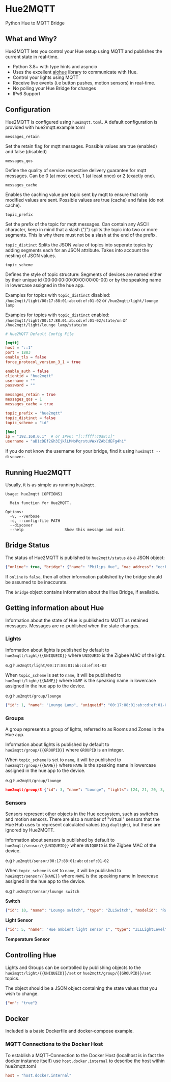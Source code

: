 # Hue2MQTT

Python Hue to MQTT Bridge

## What and Why?

Hue2MQTT lets you control your Hue setup using MQTT and publishes the current state in real-time.

- Python 3.8+ with type hints and asyncio
- Uses the excellent [aiohue](https://github.com/home-assistant-libs/aiohue) library to communicate with Hue.
- Control your lights using MQTT
- Receive live events (i.e button pushes, motion sensors) in real-time.
- No polling your Hue Bridge for changes
- IPv6 Support

## Configuration

Hue2MQTT is configured using `hue2mqtt.toml`. A default configuration is provided with hue2mqtt.example.toml

`messages_retain`

Set the retain flag for mqtt messages. Possible values are true (enabled) and false (disabled)

`messages_qos`

Define the quality of service respective delivery guarantee for mqtt messages. Can be 0 (at most once), 1 (at least once) or 2 (exactly one).

`messages_cache`

Enables the caching value per topic sent by mqtt to ensure that only modified values are sent. Possible values are true (cache) and false (do not cache).

`topic_prefix`

Set the prefix of the topic for mqtt messages. Can contain any ASCII character, keep in mind that a slash ("/") splits the topic into two or more segments. This is why there must not be a slash at the end of the prefix.

`topic_distinct`
Splits the JSON value of topics into seperate topics by adding segments each for an JSON attribute. Takes into account the nesting of JSON values.

`topic_scheme`

Defines the style of topic structure: Segments of devices are named either by their unique id (00:00:00:00:00:00:00:00-00) or by the speaking name in lowercase assigned in the hue app.

Examples for topics with `topic_distinct` disabled: `/hue2mqtt/light/00:17:88:01:ab:cd:ef:01-02` or `/hue2mqtt/light/lounge lamp`

Examples for topics with `topic_distinct` enabled: `/hue2mqtt/light/00:17:88:01:ab:cd:ef:01-02/state/on` or `/hue2mqtt/light/lounge lamp/state/on`


```toml
# Hue2MQTT Default Config File

[mqtt]
host = "::1"
port = 1883
enable_tls = false
force_protocol_version_3_1 = true

enable_auth = false
clientid = "hue2mqtt"
username = ""
password = ""

messages_retain = true
messages_qos = 1
messages_cache = true

topic_prefix = "hue2mqtt"
topic_distinct = false
topic_scheme = "id"

[hue]
ip = "192.168.0.1"  # or IPv6: "[::ffff:c0a8:1]"
username = "aB1cDEf2Gh3IjklLMNoPqrstuVWxYZAbCdEFg4hi"
```

If you do not know the username for your bridge, find it using `hue2mqtt --discover`.

## Running Hue2MQTT

Usually, it is as simple as running `hue2mqtt`.

```
Usage: hue2mqtt [OPTIONS]

  Main function for Hue2MQTT.

Options:
  -v, --verbose
  -c, --config-file PATH
  --discover
  --help                  Show this message and exit.
```

## Bridge Status

The status of Hue2MQTT is published to `hue2mqtt/status` as a JSON object:

```json
{"online": true, "bridge": {"name": "Philips Hue", "mac_address": "ec:b5:fa:ab:cd:ef", "api_version": "1.45.0"}}
```

If `online` is `false`, then all other information published by the bridge should be assumed to be inaccurate.

The `bridge` object contains information about the Hue Bridge, if available.

## Getting information about Hue

Information about the state of Hue is published to MQTT as retained messages. Messages are re-published when the state changes.

### Lights

Information about lights is published by default to `hue2mqtt/light/{{UNIQUEID}}` where `UNIQUEID` is the Zigbee MAC of the light.

e.g `hue2mqtt/light/00:17:88:01:ab:cd:ef:01-02`

When `topic_scheme` is set to `name`, it will be published to `hue2mqtt/light/{{NAME}}` where `NAME` is the speaking name in lowercase assigned in the hue app to the device.

e.g `hue2mqtt/group/lounge`

```json
{"id": 1, "name": "Lounge Lamp", "uniqueid": "00:17:88:01:ab:cd:ef:01-02", "state": {"on": false, "alert": "none", "bri": 153, "ct": 497, "effect": "none", "hue": 7170, "sat": 225, "xy": [0, 0], "transitiontime": null, "reachable": true, "color_mode": null, "mode": "homeautomation"}, "manufacturername": "Signify Netherlands B.V.", "modelid": "LCT012", "productname": "Hue color candle", "type": "Extended color light", "swversion": "1.50.2_r30933"}

```

### Groups

A group represents a group of lights, referred to as Rooms and Zones in the Hue app.

Information about lights is published by default to `hue2mqtt/group/{{GROUPID}}` where `GROUPID` is an integer.

When `topic_scheme` is set to `name`, it will be published to `hue2mqtt/group/{{NAME}}` where `NAME` is the speaking name in lowercase assigned in the hue app to the device.

e.g `hue2mqtt/group/lounge`

```json
hue2mqtt/group/3 {"id": 3, "name": "Lounge", "lights": [24, 21, 20, 3, 5], "sensors": [], "type": "Room", "state": {"all_on": false, "any_on": false}, "group_class": "Living room", "action": {"on": false, "alert": "none", "bri": 153, "ct": 497, "effect": "none", "hue": 7170, "sat": 225, "xy": [0, 0], "transitiontime": null, "reachable": null, "color_mode": null, "mode": null}}
```

### Sensors

Sensors represent other objects in the Hue ecosystem, such as switches and motion sensors. There are also a number of "virtual" sensors that the Hue Hub uses to represent calculated values (e.g `daylight`), but these are ignored by Hue2MQTT.

Information about sensors is published by default to `hue2mqtt/sensor/{{UNIQUEID}}` where `UNIQUEID` is the Zigbee MAC of the device.

e.g `hue2mqtt/sensor/00:17:88:01:ab:cd:ef:01-02`

When `topic_scheme` is set to `name`, it will be published to `hue2mqtt/sensor/{{NAME}}` where `NAME` is the speaking name in lowercase assigned in the hue app to the device.

e.g `hue2mqtt/sensor/lounge switch`

**Switch**

```json
{"id": 10, "name": "Lounge switch", "type": "ZLLSwitch", "modelid": "RWL021", "manufacturername": "Signify Netherlands B.V.", "productname": "Hue dimmer switch", "uniqueid": "00:17:88:01:ab:cd:ef:01-02", "swversion": "6.1.1.28573", "state": {"lastupdated": "2021-07-10T11:37:58", "buttonevent": 4002}, "capabilities": {"certified": true, "primary": true, "inputs": [{"repeatintervals": [800], "events": [{"buttonevent": 1000, "eventtype": "initial_press"}, {"buttonevent": 1001, "eventtype": "repeat"}, {"buttonevent": 1002, "eventtype": "short_release"}, {"buttonevent": 1003, "eventtype": "long_release"}]}, {"repeatintervals": [800], "events": [{"buttonevent": 2000, "eventtype": "initial_press"}, {"buttonevent": 2001, "eventtype": "repeat"}, {"buttonevent": 2002, "eventtype": "short_release"}, {"buttonevent": 2003, "eventtype": "long_release"}]}, {"repeatintervals": [800], "events": [{"buttonevent": 3000, "eventtype": "initial_press"}, {"buttonevent": 3001, "eventtype": "repeat"}, {"buttonevent": 3002, "eventtype": "short_release"}, {"buttonevent": 3003, "eventtype": "long_release"}]}, {"repeatintervals": [800], "events": [{"buttonevent": 4000, "eventtype": "initial_press"}, {"buttonevent": 4001, "eventtype": "repeat"}, {"buttonevent": 4002, "eventtype": "short_release"}, {"buttonevent": 4003, "eventtype": "long_release"}]}]}}
```

**Light Sensor**

```json
{"id": 5, "name": "Hue ambient light sensor 1", "type": "ZLLLightLevel", "modelid": "SML001", "manufacturername": "Signify Netherlands B.V.", "productname": "Hue ambient light sensor", "uniqueid": "00:17:88:01:04:b7:b5:20-02-0400", "swversion": "6.1.1.27575", "state": {"lastupdated": "2021-07-10T12:28:17", "dark": true, "daylight": false, "lightlevel": 14606}, "capabilities": {"certified": true, "primary": false}}
```

**Temperature Sensor**



## Controlling Hue

Lights and Groups can be controlled by publishing objects to the `hue2mqtt/light/{{UNIQUEID}}/set` or `hue2mqtt/group/{{GROUPID}}/set` topics.

The object should be a JSON object containing the state values that you wish to change.

```json
{"on": "true"}
```

## Docker

Included is a basic Dockerfile and docker-compose example. 

### MQTT Connections to the Docker Host

To establish a MQTT-Connection to the Docker Host (localhost is in fact the docker instance itself) use `host.docker.internal` to describe the host within hue2mqtt.toml

```toml
host = "host.docker.internal"
```
